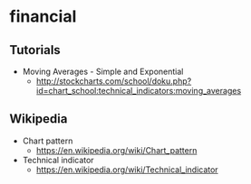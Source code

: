 # financial
## Tutorials
* Moving Averages - Simple and Exponential
  * http://stockcharts.com/school/doku.php?id=chart_school:technical_indicators:moving_averages

## Wikipedia
* Chart pattern
  * https://en.wikipedia.org/wiki/Chart_pattern
* Technical indicator
  * https://en.wikipedia.org/wiki/Technical_indicator
